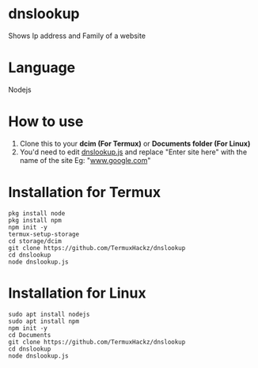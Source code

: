 # dnslookup
Shows Ip address and Family of a website

# Language
Nodejs

# How to use
1) Clone this to your <b>dcim (For Termux)</b> or <b>Documents folder (For Linux)</b>
2) You'd need to edit <a href="https://github.com/TermuxHackz/dnslookup/blob/master/dnslookup.js" target="_blank">dnslookup.js</a> and replace "Enter site here" with the name of the site
Eg: "www.google.com"

# Installation for Termux
```
pkg install node
pkg install npm
npm init -y
termux-setup-storage
cd storage/dcim
git clone https://github.com/TermuxHackz/dnslookup
cd dnslookup
node dnslookup.js
```

# Installation for Linux
```
sudo apt install nodejs
sudo apt install npm
npm init -y
cd Documents
git clone https://github.com/TermuxHackz/dnslookup
cd dnslookup
node dnslookup.js

